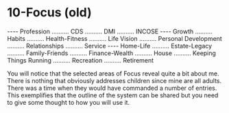 # 10-Focus (old)
---- Profession
.......... CDS 
.......... DMI 
.......... INCOSE
---- Growth
.......... Habits
.......... Health-Fitness
.......... Life Vision
.......... Personal Development
.......... Relationships
.......... Service
---- Home-Life
.......... Estate-Legacy
.......... Family-Friends
.......... Finance-Wealth
.......... House
.......... Keeping Things Running
.......... Recreation
.......... Retirement


You will notice that the selected areas of Focus reveal quite a bit about me. There is nothing that obviously addresses children since mine are all adults. There was a time when they would have commanded a number of entries. This exemplifies that the outline of the system can be shared but you need to give some thought to how you will use it.